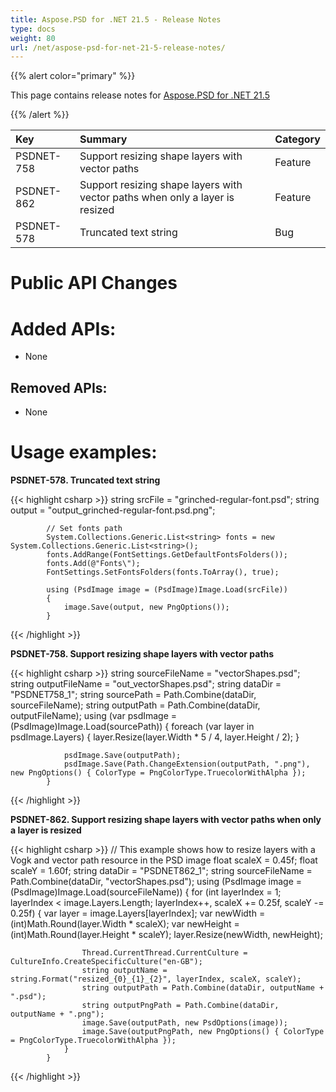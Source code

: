 ```yaml
---
title: Aspose.PSD for .NET 21.5 - Release Notes
type: docs
weight: 80
url: /net/aspose-psd-for-net-21-5-release-notes/
---
```


{{% alert color="primary" %}} 

This page contains release notes for [Aspose.PSD for .NET 21.5](https://www.nuget.org/packages/Aspose.PSD/)

{{% /alert %}} 

|**Key**|**Summary**|**Category**|
| :- | :- | :- |
|PSDNET-758|Support resizing shape layers with vector paths|Feature|
|PSDNET-862|Support resizing shape layers with vector paths when only a layer is resized|Feature|
|PSDNET-578|Truncated text string|Bug|

# **Public API Changes**
# **Added APIs:**
- None

## **Removed APIs:**
- None

# **Usage examples:**

**PSDNET-578. Truncated text string**

{{< highlight csharp >}}
            string srcFile = "grinched-regular-font.psd";
            string output = "output_grinched-regular-font.psd.png";

            // Set fonts path
            System.Collections.Generic.List<string> fonts = new System.Collections.Generic.List<string>();
            fonts.AddRange(FontSettings.GetDefaultFontsFolders());
            fonts.Add(@"Fonts\");
            FontSettings.SetFontsFolders(fonts.ToArray(), true);

            using (PsdImage image = (PsdImage)Image.Load(srcFile))
            {
                image.Save(output, new PngOptions());
            }
{{< /highlight >}}

**PSDNET-758. Support resizing shape layers with vector paths**

{{< highlight csharp >}}
            string sourceFileName = "vectorShapes.psd";
            string outputFileName = "out_vectorShapes.psd";
            string dataDir = "PSDNET758_1";
            string sourcePath = Path.Combine(dataDir, sourceFileName);
            string outputPath = Path.Combine(dataDir, outputFileName);
            using (var psdImage = (PsdImage)Image.Load(sourcePath))
            {
                foreach (var layer in psdImage.Layers)
                {
                    layer.Resize(layer.Width * 5 / 4, layer.Height / 2);
                }

                psdImage.Save(outputPath);
                psdImage.Save(Path.ChangeExtension(outputPath, ".png"), new PngOptions() { ColorType = PngColorType.TruecolorWithAlpha });
            }
{{< /highlight >}}

**PSDNET-862. Support resizing shape layers with vector paths when only a layer is resized**

{{< highlight csharp >}}
            // This example shows how to resize layers with a Vogk and vector path resource in the PSD image
            float scaleX = 0.45f;
            float scaleY = 1.60f;
            string dataDir = "PSDNET862_1";
            string sourceFileName = Path.Combine(dataDir, "vectorShapes.psd");
            using (PsdImage image = (PsdImage)Image.Load(sourceFileName))
            {
                for (int layerIndex = 1; layerIndex < image.Layers.Length; layerIndex++, scaleX += 0.25f, scaleY -= 0.25f)
                {
                    var layer = image.Layers[layerIndex];
                    var newWidth = (int)Math.Round(layer.Width * scaleX);
                    var newHeight = (int)Math.Round(layer.Height * scaleY);
                    layer.Resize(newWidth, newHeight);

                    Thread.CurrentThread.CurrentCulture = CultureInfo.CreateSpecificCulture("en-GB");
                    string outputName = string.Format("resized_{0}_{1}_{2}", layerIndex, scaleX, scaleY);
                    string outputPath = Path.Combine(dataDir, outputName + ".psd");
                    string outputPngPath = Path.Combine(dataDir, outputName + ".png");
                    image.Save(outputPath, new PsdOptions(image));
                    image.Save(outputPngPath, new PngOptions() { ColorType = PngColorType.TruecolorWithAlpha });
                }
            }
{{< /highlight >}}